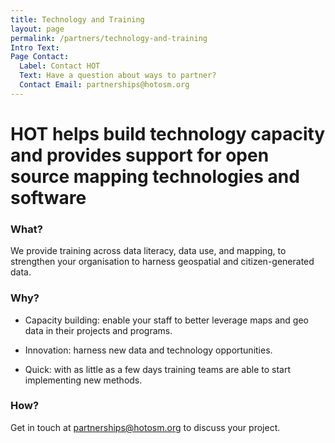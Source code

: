 ```yaml
---
title: Technology and Training
layout: page
permalink: /partners/technology-and-training
Intro Text: 
Page Contact:
  Label: Contact HOT
  Text: Have a question about ways to partner?
  Contact Email: partnerships@hotosm.org
---
```


# HOT helps build technology capacity and provides support for open source mapping technologies and software

### What?

We provide training across data literacy, data use, and mapping, to strengthen your organisation to harness geospatial and citizen-generated data.

### Why?

* Capacity building: enable your staff to better leverage maps and geo data in their projects and programs.

* Innovation: harness new data and technology opportunities.

* Quick: with as little as a few days training teams are able to start implementing new methods.

### How?

Get in touch at [partnerships@hotosm.org](mailto:partnerships@hotosm.org) to discuss your project.